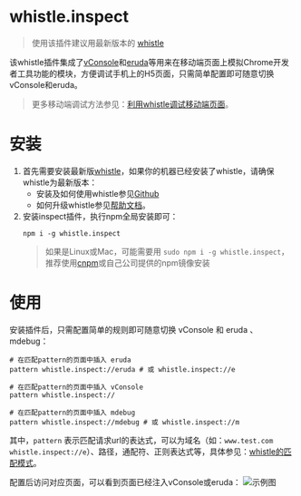 # whistle.inspect
> 使用该插件建议用最新版本的 [whistle](https://wproxy.org/whistle/update.html)

该whistle插件集成了[vConsole](https://github.com/Tencent/vConsole)和[eruda](https://github.com/liriliri/eruda)等用来在移动端页面上模拟Chrome开发者工具功能的模块，方便调试手机上的H5页面，只需简单配置即可随意切换vConsole和eruda。

> 更多移动端调试方法参见：[利用whistle调试移动端页面](https://juejin.im/post/5ad5f471518825557e78e623)。

# 安装
1. 首先需要安装最新版[whistle](https://github.com/avwo/whistle)，如果你的机器已经安装了whistle，请确保whistle为最新版本：
    - 安装及如何使用whistle参见[Github](https://github.com/avwo/whistle)
    - 如何升级whistle参见[帮助文档](http://wproxy.org/whistle/update.html)。
2. 安装inspect插件，执行npm全局安装即可：
    ```
    npm i -g whistle.inspect
    ```
    > 如果是Linux或Mac，可能需要用 `sudo npm i -g whistle.inspect`，推荐使用[cnpm](https://github.com/cnpm/cnpm)或自己公司提供的npm镜像安装

# 使用
安装插件后，只需配置简单的规则即可随意切换 vConsole 和 eruda 、mdebug：
```
# 在匹配pattern的页面中插入 eruda
pattern whistle.inspect://eruda # 或 whistle.inspect://e

# 在匹配pattern的页面中插入 vConsole
pattern whistle.inspect://

# 在匹配pattern的页面中插入 mdebug
pattern whistle.inspect://mdebug # 或 whistle.inspect://m
```
其中，`pattern` 表示匹配请求url的表达式，可以为域名（如：`www.test.com whistle.inspect://e`）、路径，通配符、正则表达式等，具体参见：[whistle的匹配模式](http://wproxy.org/whistle/pattern.html)。

配置后访问对应页面，可以看到页面已经注入vConsole或eruda：
![示例图](https://user-images.githubusercontent.com/11450939/44310905-b7824500-a410-11e8-9d8a-cf76a8cf920b.gif)
